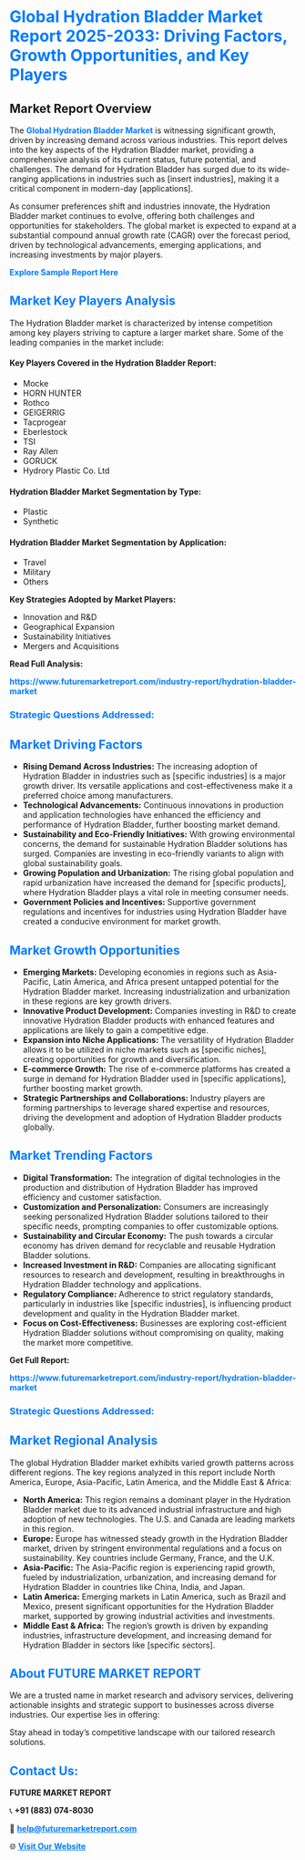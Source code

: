 <h1 style="color: #007BFF;">Global Hydration Bladder Market Report 2025-2033: Driving Factors, Growth Opportunities, and Key Players</h1>

<section id="overview">
<h2>Market Report Overview</h2>
<p>The <a href="https://www.futuremarketreport.com/industry-report/hydration-bladder-market" style="color: #007BFF; text-decoration: none;"><strong>Global Hydration Bladder Market</strong></a> is witnessing significant growth, driven by increasing demand across various industries. This report delves into the key aspects of the Hydration Bladder market, providing a comprehensive analysis of its current status, future potential, and challenges. The demand for Hydration Bladder has surged due to its wide-ranging applications in industries such as [insert industries], making it a critical component in modern-day [applications].</p>
<p>As consumer preferences shift and industries innovate, the Hydration Bladder market continues to evolve, offering both challenges and opportunities for stakeholders. The global market is expected to expand at a substantial compound annual growth rate (CAGR) over the forecast period, driven by technological advancements, emerging applications, and increasing investments by major players.</p>
</section>

<section id="overview">
<p><a href="https://www.futuremarketreport.com/request-sample/reportId=88402" style="color: #007BFF; text-decoration: none;"><strong>Explore Sample Report Here</strong></a></p>
</section>

<section id="key-players">
<h2 style="color: #007BFF;">Market Key Players Analysis</h2>
<p>The Hydration Bladder market is characterized by intense competition among key players striving to capture a larger market share. Some of the leading companies in the market include:</p>
<h4>Key Players Covered in the Hydration Bladder Report:</h4>
<ul><li>Mocke</li><li>HORN HUNTER</li><li>Rothco</li><li>GEIGERRIG</li><li>Tacprogear</li><li>Eberlestock</li><li>TSI</li><li>Ray Allen</li><li>GORUCK</li><li>Hydrory Plastic Co. Ltd</li></ul>
<h4>Hydration Bladder Market Segmentation by Type:</h4>
<ul><li>Plastic</li><li>Synthetic</li></ul>

<h4>Hydration Bladder Market Segmentation by Application:</h4>
<ul><li>Travel</li><li>Military</li><li>Others</li></ul>
<p><strong>Key Strategies Adopted by Market Players:</strong></p>
<ul>
<li>Innovation and R&D</li>
<li>Geographical Expansion</li>
<li>Sustainability Initiatives</li>
<li>Mergers and Acquisitions</li>
</ul>
</section>

<section>
<p><strong>Read Full Analysis: </strong></p><a href="https://www.futuremarketreport.com/industry-report/hydration-bladder-market" style="color: #007BFF; text-decoration: none;"><strong>https://www.futuremarketreport.com/industry-report/hydration-bladder-market</strong></a>
<h3 style="color: #007BFF;">Strategic Questions Addressed:</h3>
</section>

<section id="driving-factors">
<h2 style="color: #007BFF;">Market Driving Factors</h2>
<ul>
<li><strong>Rising Demand Across Industries:</strong> The increasing adoption of Hydration Bladder in industries such as [specific industries] is a major growth driver. Its versatile applications and cost-effectiveness make it a preferred choice among manufacturers.</li>
<li><strong>Technological Advancements:</strong> Continuous innovations in production and application technologies have enhanced the efficiency and performance of Hydration Bladder, further boosting market demand.</li>
<li><strong>Sustainability and Eco-Friendly Initiatives:</strong> With growing environmental concerns, the demand for sustainable Hydration Bladder solutions has surged. Companies are investing in eco-friendly variants to align with global sustainability goals.</li>
<li><strong>Growing Population and Urbanization:</strong> The rising global population and rapid urbanization have increased the demand for [specific products], where Hydration Bladder plays a vital role in meeting consumer needs.</li>
<li><strong>Government Policies and Incentives:</strong> Supportive government regulations and incentives for industries using Hydration Bladder have created a conducive environment for market growth.</li>
</ul>
</section>

<section id="growth-opportunities">
<h2 style="color: #007BFF;">Market Growth Opportunities</h2>
<ul>
<li><strong>Emerging Markets:</strong> Developing economies in regions such as Asia-Pacific, Latin America, and Africa present untapped potential for the Hydration Bladder market. Increasing industrialization and urbanization in these regions are key growth drivers.</li>
<li><strong>Innovative Product Development:</strong> Companies investing in R&D to create innovative Hydration Bladder products with enhanced features and applications are likely to gain a competitive edge.</li>
<li><strong>Expansion into Niche Applications:</strong> The versatility of Hydration Bladder allows it to be utilized in niche markets such as [specific niches], creating opportunities for growth and diversification.</li>
<li><strong>E-commerce Growth:</strong> The rise of e-commerce platforms has created a surge in demand for Hydration Bladder used in [specific applications], further boosting market growth.</li>
<li><strong>Strategic Partnerships and Collaborations:</strong> Industry players are forming partnerships to leverage shared expertise and resources, driving the development and adoption of Hydration Bladder products globally.</li>
</ul>
</section>

<section id="trending-factors">
<h2 style="color: #007BFF;">Market Trending Factors</h2>
<ul>
<li><strong>Digital Transformation:</strong> The integration of digital technologies in the production and distribution of Hydration Bladder has improved efficiency and customer satisfaction.</li>
<li><strong>Customization and Personalization:</strong> Consumers are increasingly seeking personalized Hydration Bladder solutions tailored to their specific needs, prompting companies to offer customizable options.</li>
<li><strong>Sustainability and Circular Economy:</strong> The push towards a circular economy has driven demand for recyclable and reusable Hydration Bladder solutions.</li>
<li><strong>Increased Investment in R&D:</strong> Companies are allocating significant resources to research and development, resulting in breakthroughs in Hydration Bladder technology and applications.</li>
<li><strong>Regulatory Compliance:</strong> Adherence to strict regulatory standards, particularly in industries like [specific industries], is influencing product development and quality in the Hydration Bladder market.</li>
<li><strong>Focus on Cost-Effectiveness:</strong> Businesses are exploring cost-efficient Hydration Bladder solutions without compromising on quality, making the market more competitive.</li>
</ul>
</section>

<section>
<p><strong>Get Full Report: </strong></p><a href="https://www.futuremarketreport.com/industry-report/hydration-bladder-market" style="color: #007BFF; text-decoration: none;"><strong>https://www.futuremarketreport.com/industry-report/hydration-bladder-market</strong></a>
<h3 style="color: #007BFF;">Strategic Questions Addressed:</h3>
</section>


<section id="regional-analysis">
<h2 style="color: #007BFF;">Market Regional Analysis</h2>
<p>The global Hydration Bladder market exhibits varied growth patterns across different regions. The key regions analyzed in this report include North America, Europe, Asia-Pacific, Latin America, and the Middle East & Africa:</p>
<ul>
<li><strong>North America:</strong> This region remains a dominant player in the Hydration Bladder market due to its advanced industrial infrastructure and high adoption of new technologies. The U.S. and Canada are leading markets in this region.</li>
<li><strong>Europe:</strong> Europe has witnessed steady growth in the Hydration Bladder market, driven by stringent environmental regulations and a focus on sustainability. Key countries include Germany, France, and the U.K.</li>
<li><strong>Asia-Pacific:</strong> The Asia-Pacific region is experiencing rapid growth, fueled by industrialization, urbanization, and increasing demand for Hydration Bladder in countries like China, India, and Japan.</li>
<li><strong>Latin America:</strong> Emerging markets in Latin America, such as Brazil and Mexico, present significant opportunities for the Hydration Bladder market, supported by growing industrial activities and investments.</li>
<li><strong>Middle East & Africa:</strong> The region’s growth is driven by expanding industries, infrastructure development, and increasing demand for Hydration Bladder in sectors like [specific sectors].</li>
</ul>
</section>

<footer>
<h2 style="color: #007BFF;">About FUTURE MARKET REPORT</h2>
<p>We are a trusted name in market research and advisory services, delivering actionable insights and strategic support to businesses across diverse industries. Our expertise lies in offering:</p>

<p>Stay ahead in today’s competitive landscape with our tailored research solutions.</p>

<h2 style="color: #007BFF;">Contact Us:</h2>
<p><strong>FUTURE MARKET REPORT</strong></p>
<p>📞 <strong>+91 (883) 074-8030</strong></p>
<p>📧 <strong><a href="mailto:help@futuremarketreport.com" style="color: #007BFF;">help@futuremarketreport.com</a></strong></p>
<p>🌐 <strong><a href="https://www.futuremarketreport.com/" style="color: #007BFF;">Visit Our Website</a></strong></p>
</footer>